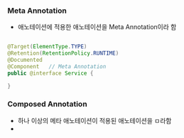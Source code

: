 ### Meta Annotation
- 애노테이션에 적용한 애노테이션을 Meta Annotation이라 함
```java

@Target(ElementType.TYPE)
@Retention(RetentionPolicy.RUNTIME)
@Documented
@Component   // Meta Annotation
public @interface Service {

}
```

### Composed Annotation
- 하나 이상의 메타 애노테이션이 적용된 애노테이션을 ㅁ라함
- 